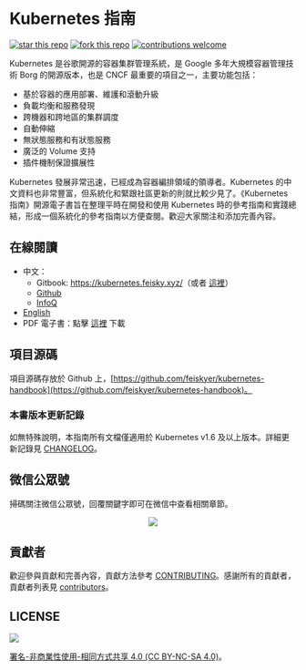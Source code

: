 # Kubernetes 指南

[![star this repo](https://githubbadges.com/star.svg?user=feiskyer&repo=kubernetes-handbook&style=default)](https://github.com/feiskyer/kubernetes-handbook) [![fork this repo](https://githubbadges.com/fork.svg?user=feiskyer&repo=kubernetes-handbook&style=default)](https://github.com/feiskyer/kubernetes-handbook/fork) [![contributions welcome](https://img.shields.io/badge/contributions-welcome-brightgreen.svg?style=flat)](https://github.com/feiskyer/kubernetes-handbook/issues)

Kubernetes 是谷歌開源的容器集群管理系統，是 Google 多年大規模容器管理技術 Borg 的開源版本，也是 CNCF 最重要的項目之一，主要功能包括：

- 基於容器的應用部署、維護和滾動升級
- 負載均衡和服務發現
- 跨機器和跨地區的集群調度
- 自動伸縮
- 無狀態服務和有狀態服務
- 廣泛的 Volume 支持
- 插件機制保證擴展性

Kubernetes 發展非常迅速，已經成為容器編排領域的領導者。Kubernetes 的中文資料也非常豐富，但系統化和緊跟社區更新的則就比較少見了。《Kubernetes 指南》開源電子書旨在整理平時在開發和使用 Kubernetes 時的參考指南和實踐總結，形成一個系統化的參考指南以方便查閱。歡迎大家關注和添加完善內容。

## 在線閱讀

- 中文：
  - Gitbook: <https://kubernetes.feisky.xyz/>（或者 [這裡](https://feisky.xyz/kubernetes-handbook/)）
  - [Github](https://github.com/feiskyer/kubernetes-handbook/blob/master/SUMMARY.md)
  - [InfoQ](http://www.infoq.com/cn/minibooks/Kubernetes-handbook)
- [English](https://github.com/feiskyer/kubernetes-handbook/blob/master/en/SUMMARY.md)
- PDF 電子書：點擊 [這裡](https://legacy.gitbook.com/download/pdf/book/feisky/kubernetes) 下載

## 項目源碼

項目源碼存放於 Github 上，[https://github.com/feiskyer/kubernetes-handbook](https://github.com/feiskyer/kubernetes-handbook)。

### 本書版本更新記錄

如無特殊說明，本指南所有文檔僅適用於 Kubernetes v1.6 及以上版本。詳細更新記錄見 [CHANGELOG](https://github.com/feiskyer/kubernetes-handbook/blob/master/CHANGELOG.md)。

## 微信公眾號

掃碼關注微信公眾號，回覆關鍵字即可在微信中查看相關章節。

<p align="center"> <img src="images/qrcode.jpg"></p>

## 貢獻者

歡迎參與貢獻和完善內容，貢獻方法參考 [CONTRIBUTING](https://github.com/feiskyer/kubernetes-handbook/blob/master/CONTRIBUTING.md)。感謝所有的貢獻者，貢獻者列表見 [contributors](https://github.com/feiskyer/kubernetes-handbook/graphs/contributors)。

## LICENSE

![](https://licensebuttons.net/l/by-nc-sa/4.0/88x31.png)

[署名-非商業性使用-相同方式共享 4.0 (CC BY-NC-SA 4.0)](https://creativecommons.org/licenses/by-nc-sa/4.0/deed.zh)。
